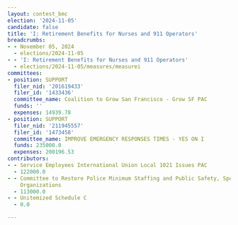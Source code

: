 ```yaml
---
layout: contest_bmc
election: '2024-11-05'
candidate: false
title: 'I: Retirement Benefits for Nurses and 911 Operators'
breadcrumbs:
- - November 05, 2024
  - elections/2024-11-05
- - 'I: Retirement Benefits for Nurses and 911 Operators'
  - elections/2024-11-05/measures/measurei
committees:
- position: SUPPORT
  filer_nid: '201619433'
  filer_id: '1433436'
  committee_name: Coalition to Grow San Francisco - Grow SF PAC
  funds: ''
  expenses: 14939.78
- position: SUPPORT
  filer_nid: '211945557'
  filer_id: '1473458'
  committee_name: IMPROVE EMERGENCY RESPONSES TIMES - YES ON I
  funds: 235000.0
  expenses: 200196.53
contributors:
- - Service Employees International Union Local 1021 Issues PAC
  - 122000.0
- - Committee to Restore Police Minimum Staffing and Public Safety, Sponsored by Labor
    Organizations
  - 113000.0
- - Unitemized Schedule C
  - 0.0

---
```


